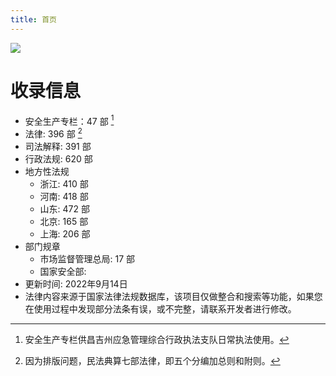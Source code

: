 ```yaml
---
title: 首页
---
```


![](https://img.zhufacai.top/lawbook.png)

# 收录信息 
 - 安全生产专栏：47 部 [^1]
 - 法律: 396 部 [^2] 
 - 司法解释: 391 部
 - 行政法规: 620 部
 - 地方性法规
	- 浙江: 410 部
	- 河南: 418 部
	- 山东: 472 部
	- 北京: 165 部
	- 上海: 206 部
 - 部门规章
	- 市场监督管理总局: 17 部
	- 国家安全部: 
 - 更新时间: 2022年9月14日 
 - 法律内容来源于国家法律法规数据库，该项目仅做整合和搜索等功能，如果您在使用过程中发现部分法条有误，或不完整，请联系开发者进行修改。
[^1]: 安全生产专栏供昌吉州应急管理综合行政执法支队日常执法使用。

[^2]: 因为排版问题，民法典算七部法律，即五个分编加总则和附则。
